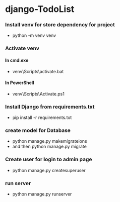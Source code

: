 # django-TodoList
### Install venv for store dependency for project
- python -m venv venv
### Activate venv
#### In cmd.exe
- venv\Scripts\activate.bat
#### In PowerShell
- venv\Scripts\Activate.ps1
### Install Django from requirements.txt
- pip install -r requirements.txt
### create model for Database
- python manage.py makemigrateions 
- and then python manage.py migrate
### Create user for login to admin page
- python manage.py createsuperuser
### run server
- python manage.py runserver